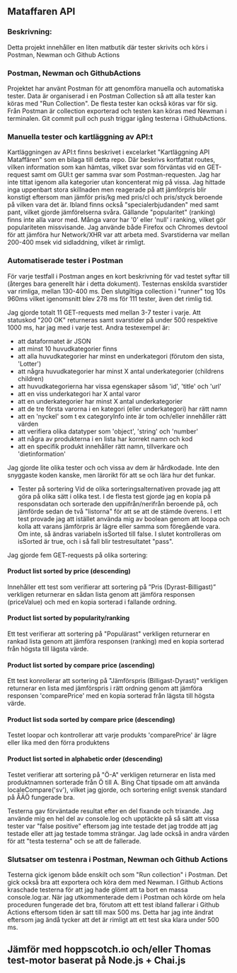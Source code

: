## Mataffaren API

### Beskrivning:
Detta projekt innehåller en liten matbutik där tester skrivits och körs i Postman, Newman och Github Actions

### Postman, Newman och GithubActions
Projektet har använt Postman för att genomföra manuella och automatiska tester. Data är organiserad i en Postman Collection så att alla tester kan köras med "Run Collection". De flesta tester kan också köras var för sig. Från Postman är collection exporterad och testen kan köras med Newman i terminalen. Git commit pull och push triggar igång testerna i GithubActions.

### Manuella tester och kartläggning av API:t 
Kartläggningen av API:t finns beskrivet i excelarket "Kartläggning API Mataffären" som en bilaga till detta repo. Där beskrivs kortfattat routes, vilken information som kan hämtas, vilket svar som förväntas vid en GET-request samt om GUI:t ger samma svar som Postman-requesten. Jag har inte tittat igenom alla kategorier utan koncenterat mig på vissa. Jag hittade inga uppenbart stora skillnaden men reagerade på att jämförpris blir konstigt eftersom man jämför pris/kg med pris/cl och pris/styck beroende på vilken vara det är. Ibland finns också "specialerbjudanden" med samt pant, vilket gjorde jämförelserna svåra. Gällande "popularitet" (ranking) finns inte alla varor med. Många varor har '0' eller 'null' i ranking, vilket gör populariteten missvisande. Jag använde både Firefox och Chromes devtool för att jämföra hur Network/XHR var att arbeta med. Svarstiderna var mellan 200-400 msek vid sidladdning, vilket är rimligt.

### Automatiserade tester i Postman
För varje testfall i Postman anges en kort beskrivning för vad testet syftar till (återges bara generellt här i detta dokument). Testernas enskilda svarstider var rimliga, mellan 130-400 ms. Den slutgiltiga collection i "runner" tog 10s 960ms vilket igenomsnitt blev 278 ms för 111 tester, även det rimlig tid.

Jag gjorde totalt 11 GET-requests med mellan 3-7 tester i varje. Att statuskod "200 OK" returneras samt svarstider på under 500 respektive 1000 ms, har jag med i varje test. 
Andra testexempel är: 
 - att dataformatet är JSON
 - att minst 10 huvudkategorier finns
 - att alla huvudkategorier har minst en underkategori (förutom den sista, 'Lotter')
 - att några huvudkategorier har minst X antal underkategorier (childrens children)
 - att huvudkategorierna har vissa egenskaper såsom 'id', 'title' och 'url'
 - att en viss underkategori har X antal varor
 - att en underkategorier har minst X antal underkategorier
 - att de tre första varorna i en kategori (eller underkategori) har rätt namn
 - att en 'nyckel' som t ex categoryInfo inte är tom och/eller innehåller rätt värden
 - att verifiera olika datatyper som 'object', 'string' och 'number'
 - att några av produkterna i en lista har korrekt namn och kod
 - att en specifik produkt innehåller rätt namn, tillverkare och 'dietinformation'

 Jag gjorde lite olika tester och och vissa av dem är hårdkodade. Inte den snyggaste koden kanske, men lärorikt för att se och lära hur det funkar. 

* Tester på sortering
Vid de olika sorteringsalternativen provade jag att göra på olika sätt i olika test. I de flesta test gjorde jag en kopia på responsdatan och sorterade den uppifrån/nerifrån beroende på, och jämförde sedan de två "listorna" för att se att de stämde överens. I ett test provade jag att istället använda mig av boolean genom att loopa och kolla att varans jämförpris är lägre eller samma som föregående vara. Om inte, så ändras variabeln isSorted till false. I slutet kontrolleras om isSorted är true, och i så fall blir testresultatet "pass".

Jag gjorde fem GET-requests på olika sortering:

#### Product list sorted by price (descending)
Innehåller ett test som verifierar att sortering på ”Pris (Dyrast-Billigast)” verkligen returnerar en sådan lista genom att jämföra responsen (priceValue) och med en kopia sorterad i fallande ordning.

#### Product list sorted by popularity/ranking
Ett test verifierar att sortering på "Populärast" verkligen returnerar en rankad lista genom att jämföra responsen (ranking) med en kopia sorterad från högsta till lägsta värde.

#### Product list sorted by compare price (ascending)
Ett test konrollerar att sortering på "Jämförspris (Billigast-Dyrast)" verkligen returnerar en lista med jämförspris i rätt ordning genom att jämföra responsen 'comparePrice' med en kopia sorterad från lägsta till högsta värde.

#### Product list soda sorted by compare price (descending)
Testet loopar och kontrollerar att varje produkts 'comparePrice' är lägre eller lika med den förra produktens

#### Product list sorted in alphabetic order (descending)
Testet verifierar att sortering på "Ö-A" verkligen returnerar en lista med produktnamnen sorterade från Ö till A. Bing Chat tipsade om att använda localeCompare('sv'), vilket jag gjorde, och sortering enligt svensk standard på ÅÄÖ fungerade bra.


Testerna gav förväntade resultat efter en del fixande och trixande. Jag använde mig en hel del av console.log och upptäckte på så sätt att vissa tester var "false positive" eftersom jag inte testade det jag trodde att jag testade eller att jag testade tomma strängar. Jag lade också in andra värden för att "testa testerna" och se att de fallerade. 

### Slutsatser om testenra i Postman, Newman och Github Actions
Testerna gick igenom både enskilt och som "Run collection" i Postman. Det gick också bra att exportera och köra dem med Newman. I Github Actions kraschade testerna för att jag hade glömt att ta bort en massa console.log:ar. När jag utkommenterade dem i Postman och körde om hela proceduren fungerade det bra, förutom att ett test ibland fallerar i Github Actions eftersom tiden är satt till max 500 ms. Detta har jag inte ändrat eftersom jag ändå tycker att det är rimligt att ett test ska klara under 500 ms.


## Jämför med hoppscotch.io och/eller Thomas test-motor baserat på Node.js + Chai.js
